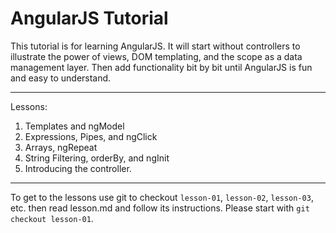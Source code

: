 AngularJS Tutorial
==================

This tutorial is for learning AngularJS. It will start without controllers to illustrate the power of views, DOM templating, and the scope as a data management layer. Then add functionality bit by bit until AngularJS is fun and easy to understand.

***
Lessons:
 1. Templates and ngModel
 2. Expressions, Pipes, and ngClick
 3. Arrays, ngRepeat
 4. String Filtering, orderBy, and ngInit
 5. Introducing the controller.

***
To get to the lessons use git to checkout `lesson-01`, `lesson-02`, `lesson-03`, etc. then read lesson.md and follow its instructions. Please start with `git checkout lesson-01`.
